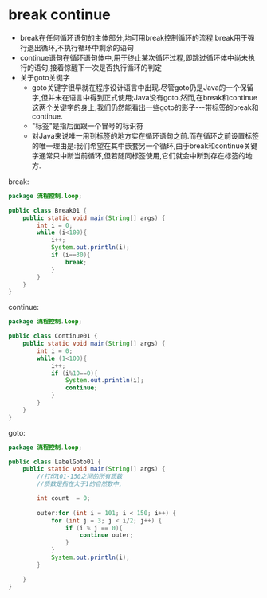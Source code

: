 # break continue

- break在任何循环语句的主体部分,均可用break控制循环的流程.break用于强行退出循环,不执行循环中剩余的语句
- continue语句在循环语句体中,用于终止某次循环过程,即跳过循环体中尚未执行的语句,接着惊醒下一次是否执行循环的判定
- 关于goto关键字
  - goto关键字很早就在程序设计语言中出现.尽管goto仍是Java的一个保留字,但并未在语言中得到正式使用;Java没有goto.然而,在break和continue这两个关键字的身上,我们仍然能看出一些goto的影子---带标签的break和continue.
  - "标签"是指后面跟一个冒号的标识符
  - 对Java来说唯一用到标签的地方实在循环语句之前.而在循环之前设置标签的唯一理由是:我们希望在其中嵌套另一个循环,由于break和continue关键字通常只中断当前循环,但若随同标签使用,它们就会中断到存在标签的地方.



break:

```java
package 流程控制.loop;

public class Break01 {
    public static void main(String[] args) {
        int i = 0;
        while (i<100){
            i++;
            System.out.println(i);
            if (i==30){
                break;
            }
        }
    }
}
```

continue:

```java
package 流程控制.loop;

public class Continue01 {
    public static void main(String[] args) {
        int i = 0;
        while (1<100){
            i++;
            if (i%10==0){
                System.out.println(i);
                continue;
            }
        }
    }
}
```

goto:

```java
package 流程控制.loop;

public class LabelGoto01 {
    public static void main(String[] args) {
        //打印101-150之间的所有质数
        //质数是指在大于1的自然数中,

        int count  = 0;
        
        outer:for (int i = 101; i < 150; i++) {
            for (int j = 3; j < i/2; j++) {
                if (i % j == 0){
                    continue outer;
                }
            }
            System.out.println(i);
        }

    }
}
```

